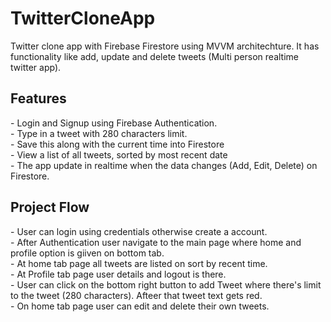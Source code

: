 <h1>TwitterCloneApp</h1>
Twitter clone app with Firebase Firestore using MVVM architechture. It has functionality like add, update and delete tweets (Multi person realtime twitter app).
<h2>Features</h2>
- Login and Signup using Firebase Authentication.<br>
- Type in a tweet with 280 characters limit.<br>
- Save this along with the current time into Firestore<br>
- View a list of all tweets, sorted by most recent date<br>
- The app update in realtime when the data changes (Add, Edit, Delete) on Firestore.<br>

<h2>Project Flow</h2>
- User can login using credentials otherwise create a account.<br>
- After Authentication user navigate to the main page where home and profile option is giiven on bottom tab.<br>
- At home tab page all tweets are listed on sort by recent time.<br>
- At Profile tab page user details and logout is there. <br>
- User can click on the bottom right button to add Tweet where there's limit to the tweet (280 characters). Afteer that tweet text gets red.<br>
- On home tab page user can edit and delete their own tweets.
